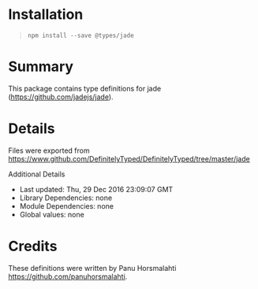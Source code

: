 # Installation
> `npm install --save @types/jade`

# Summary
This package contains type definitions for jade (https://github.com/jadejs/jade).

# Details
Files were exported from https://www.github.com/DefinitelyTyped/DefinitelyTyped/tree/master/jade

Additional Details
 * Last updated: Thu, 29 Dec 2016 23:09:07 GMT
 * Library Dependencies: none
 * Module Dependencies: none
 * Global values: none

# Credits
These definitions were written by Panu Horsmalahti <https://github.com/panuhorsmalahti>.
